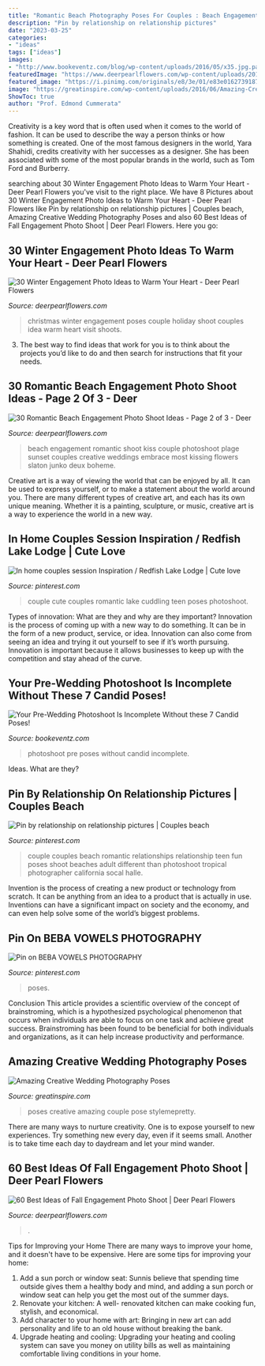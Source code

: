 ```yaml
---
title: "Romantic Beach Photography Poses For Couples : Beach Engagement Romantic Shoot Kiss Couple Photoshoot Plage Sunset Couples Creative Weddings Embrace Most Kissing Flowers Slaton Junko Deux Boheme"
description: "Pin by relationship on relationship pictures"
date: "2023-03-25"
categories:
- "ideas"
tags: ["ideas"]
images:
- "http://www.bookeventz.com/blog/wp-content/uploads/2016/05/x35.jpg.pagespeed.ic.PXhbKqgPzq.jpg"
featuredImage: "https://www.deerpearlflowers.com/wp-content/uploads/2016/08/Fall-Engagement-Photo-Shoot-and-Poses-Ideas-20.jpg"
featured_image: "https://i.pinimg.com/originals/e8/3e/01/e83e0162739187eaef3fb12ff897e8b4.jpg"
image: "https://greatinspire.com/wp-content/uploads/2016/06/Amazing-Creative-Wedding-Photography-Poses-21.jpg"
ShowToc: true
author: "Prof. Edmond Cummerata"
---
```



Creativity is a key word that is often used when it comes to the world of fashion. It can be used to describe the way a person thinks or how something is created. One of the most famous designers in the world, Yara Shahidi, credits creativity with her successes as a designer. She has been associated with some of the most popular brands in the world, such as Tom Ford and Burberry.

	

		
searching about 30 Winter Engagement Photo Ideas to Warm Your Heart - Deer Pearl Flowers you've visit to the right place. We have 8 Pictures about 30 Winter Engagement Photo Ideas to Warm Your Heart - Deer Pearl Flowers like Pin by relationship on relationship pictures | Couples beach, Amazing Creative Wedding Photography Poses and also 60 Best Ideas of Fall Engagement Photo Shoot | Deer Pearl Flowers. Here you go:
		
    
## 30 Winter Engagement Photo Ideas To Warm Your Heart - Deer Pearl Flowers

<img loading=lazy src="https://www.deerpearlflowers.com/wp-content/uploads/2016/10/Winter-Engagement-Photo-Shoot-and-Poses-Ideas-12.jpg" onerror="this.onerror=null;this.src='https://tse1.mm.bing.net/th?id=OIP.oXBioVuyVCMEswGIi79oKwHaLH&amp;pid=15.1';" alt="30 Winter Engagement Photo Ideas to Warm Your Heart - Deer Pearl Flowers">

_Source: deerpearlflowers.com_

>christmas winter engagement poses couple holiday shoot couples idea warm heart visit shoots. 

	

3. The best way to find ideas that work for you is to think about the projects you’d like to do and then search for instructions that fit your needs.

    
## 30 Romantic Beach Engagement Photo Shoot Ideas - Page 2 Of 3 - Deer

<img loading=lazy src="https://www.deerpearlflowers.com/wp-content/uploads/2016/10/Beach-Engagement-Photo-Shoot-Ideas-10.jpg" onerror="this.onerror=null;this.src='https://tse4.mm.bing.net/th?id=OIP.1_2LIitL6e8_ZKrVr2hUoQHaLH&amp;pid=15.1';" alt="30 Romantic Beach Engagement Photo Shoot Ideas - Page 2 of 3 - Deer">

_Source: deerpearlflowers.com_

>beach engagement romantic shoot kiss couple photoshoot plage sunset couples creative weddings embrace most kissing flowers slaton junko deux boheme. 

	

Creative art is a way of viewing the world that can be enjoyed by all. It can be used to express yourself, or to make a statement about the world around you. There are many different types of creative art, and each has its own unique meaning. Whether it is a painting, sculpture, or music, creative art is a way to experience the world in a new way.

    
## In Home Couples Session Inspiration / Redfish Lake Lodge | Cute Love

<img loading=lazy src="https://i.pinimg.com/originals/e5/a4/20/e5a420d32ad7835df1a538c06d59b05a.jpg" onerror="this.onerror=null;this.src='https://tse4.mm.bing.net/th?id=OIP.uzRJaDTRjQSLtrfs2vGsmwHaKp&amp;pid=15.1';" alt="In home couples session Inspiration / Redfish Lake Lodge | Cute love">

_Source: pinterest.com_

>couple cute couples romantic lake cuddling teen poses photoshoot. 

	

Types of innovation: What are they and why are they important?
Innovation is the process of coming up with a new way to do something. It can be in the form of a new product, service, or idea. Innovation can also come from seeing an idea and trying it out yourself to see if it’s worth pursuing. Innovation is important because it allows businesses to keep up with the competition and stay ahead of the curve.

    
## Your Pre-Wedding Photoshoot Is Incomplete Without These 7 Candid Poses!

<img loading=lazy src="http://www.bookeventz.com/blog/wp-content/uploads/2016/05/x35.jpg.pagespeed.ic.PXhbKqgPzq.jpg" onerror="this.onerror=null;this.src='https://tse4.mm.bing.net/th?id=OIP.8rxypjC_6rjlt318oqWtqQHaLG&amp;pid=15.1';" alt="Your Pre-Wedding Photoshoot Is Incomplete Without these 7 Candid Poses!">

_Source: bookeventz.com_

>photoshoot pre poses without candid incomplete. 

	

Ideas. What are they?

    
## Pin By Relationship On Relationship Pictures | Couples Beach

<img loading=lazy src="https://i.pinimg.com/originals/e8/3e/01/e83e0162739187eaef3fb12ff897e8b4.jpg" onerror="this.onerror=null;this.src='https://tse3.mm.bing.net/th?id=OIP.XiO047zMPS2TUUOipMTRrAHaLH&amp;pid=15.1';" alt="Pin by relationship on relationship pictures | Couples beach">

_Source: pinterest.com_

>couple couples beach romantic relationships relationship teen fun poses shoot beaches adult different than photoshoot tropical photographer california socal halle. 

	

Invention is the process of creating a new product or technology from scratch. It can be anything from an idea to a product that is actually in use. Inventions can have a significant impact on society and the economy, and can even help solve some of the world’s biggest problems.

    
## Pin On BEBA VOWELS PHOTOGRAPHY

<img loading=lazy src="https://i.pinimg.com/736x/ed/0a/c0/ed0ac0883ac91e5a5f53ea9d829915de.jpg" onerror="this.onerror=null;this.src='https://tse4.mm.bing.net/th?id=OIP.y23usUHfSrQY1nsqBr-smAHaLG&amp;pid=15.1';" alt="Pin on BEBA VOWELS PHOTOGRAPHY">

_Source: pinterest.com_

>poses. 

	

Conclusion
This article provides a scientific overview of the concept of brainstroming, which is a hypothesized psychological phenomenon that occurs when individuals are able to focus on one task and achieve great success. Brainstroming has been found to be beneficial for both individuals and organizations, as it can help increase productivity and performance.

    
## Amazing Creative Wedding Photography Poses

<img loading=lazy src="https://greatinspire.com/wp-content/uploads/2016/06/Amazing-Creative-Wedding-Photography-Poses-21.jpg" onerror="this.onerror=null;this.src='https://tse4.mm.bing.net/th?id=OIP.nqTLn9PegxIau-h6DwevagHaLH&amp;pid=15.1';" alt="Amazing Creative Wedding Photography Poses">

_Source: greatinspire.com_

>poses creative amazing couple pose stylemepretty. 

	

There are many ways to nurture creativity. One is to expose yourself to new experiences. Try something new every day, even if it seems small. Another is to take time each day to daydream and let your mind wander.

    
## 60 Best Ideas Of Fall Engagement Photo Shoot | Deer Pearl Flowers

<img loading=lazy src="https://www.deerpearlflowers.com/wp-content/uploads/2016/08/Fall-Engagement-Photo-Shoot-and-Poses-Ideas-20.jpg" onerror="this.onerror=null;this.src='https://tse1.mm.bing.net/th?id=OIP.fmVzp6Lr_O-8B3jWsf_bNgHaLH&amp;pid=15.1';" alt="60 Best Ideas of Fall Engagement Photo Shoot | Deer Pearl Flowers">

_Source: deerpearlflowers.com_

>. 

	

Tips for Improving your Home
There are many ways to improve your home, and it doesn't have to be expensive. Here are some tips for improving your home: 
1. Add a sun porch or window seat: Sunnis believe that spending time outside gives them a healthy body and mind, and adding a sun porch or window seat can help you get the most out of the summer days. 
2. Renovate your kitchen: A well- renovated kitchen can make cooking fun, stylish, and economical. 
3. Add character to your home with art: Bringing in new art can add personality and life to an old house without breaking the bank. 
4. Upgrade heating and cooling: Upgrading your heating and cooling system can save you money on utility bills as well as maintaining comfortable living conditions in your home.

